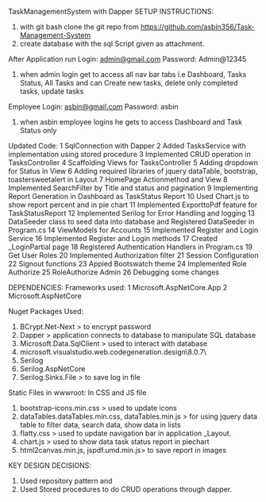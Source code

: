 TaskManagementSystem with Dapper
SETUP INSTRUCTIONS:
1. with git bash clone the git repo from https://github.com/asbin356/Task-Management-System
2. create database with the sql Script given as attachment.

After Application run
Login: admin@gmail.com
Password: Admin@12345
1. when admin login get to access all nav bar tabs i.e Dashboard, Tasks Status, All Tasks and can Create new tasks, delete only completed tasks, update tasks

Employee
Login: asbin@gmail.com
Password: asbin
1. when asbin employee logins he gets to access Dashboard and Task Status only

Updated Code: 
1	SqlConnection with Dapper
2	Added TasksService with implementation using stored procedure
3	Implemented CRUD operation in TasksController
4	Scaffolding Views for TasksController
5	Adding dropdown for Status in View
6	Adding required libraries of jquery dataTable, bootstrap, toastersweetalert in Layout
7	HomePage Actionmethod and View
8	Implemented SearchFilter by Title and status and pagination
9	Implementing Report Generation in Dashboard as TaskStatus Report
10	Used Chart.js to show report percent and in pie chart
11	Implemented ExporttoPdf feature for TaskStatusReport
12	Implemented Serilog for Error Handling and logging
13	DataSeeder class to seed data into database and Registered DataSeeder in Program.cs
14	ViewModels for Accounts
15	Implemented Register and Login Service
16	Implemented Register and Login methods
17	Created _LoginPartial page
18	Registered Authentication Handlers in Program.cs
19	Get User Roles
20	Implemented Authorization filter
21	Session Configuration
22	Signout functions
23	Appied Bootswatch theme
24	Implemented Role Authorize
25	RoleAuthorize Admin
26	Debugging some changes

DEPENDENCIES:
Frameworks used: 
1 Microsoft.AspNetCore.App
2 Microsoft.AspNetCore

Nuget Packages Used:
1. BCrypt.Net-Next > to encrypt password
2. Dapper > application connects to database to manipulate SQL database 
3. Microsoft.Data.SqlClient > used to interact with database
4. microsoft.visualstudio.web.codegeneration.design\8.0.7\
5. Serilog
6. Serilog.AspNetCore
7. Serilog.Sinks.File > to save log in file

Static Files in wwwroot:
In CSS and JS file
1. bootstrap-icons.min.css > used to update icons
2. dataTables.dataTables.min.css,
dataTables.min.js > for using jquery data table to filter data, search data, show data in lists
3. flatty.css > used to update navigation bar in application _Layout.
4. chart.js > used to show data task status report in piechart  
5. html2canvas.min.js,
 jspdf.umd.min.js> to save report in images


KEY DESIGN DECISIONS:
1. Used repository pattern and 
2. Used Stored procedures to do CRUD operations through dapper.

